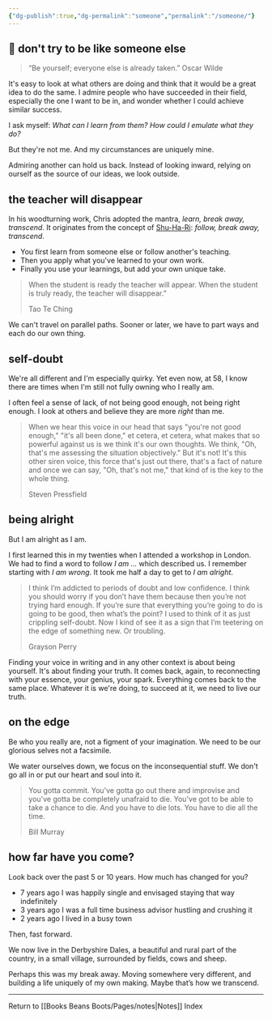 ```yaml
---
{"dg-publish":true,"dg-permalink":"someone","permalink":"/someone/"}
---
```



## 🌿 don't try to be like someone else

> “Be yourself; everyone else is already taken.” Oscar Wilde

It's easy to look at what others are doing and think that it would be a great idea to do the same. I admire people who have succeeded in their field, especially the one I want to be in, and wonder whether I could achieve similar success.

I ask myself: _What can I learn from them? How could I emulate what they do?_

But they're not me. And my circumstances are uniquely mine.

Admiring another can hold us back. Instead of looking inward, relying on ourself as the source of our ideas, we look outside.

## the teacher will disappear

In his woodturning work, Chris adopted the mantra, _learn, break away, transcend_. It originates from the concept of [Shu-Ha-Ri](https://betterhumans.pub/10-japanese-concepts-for-self-improvement-and-a-balanced-life-42cf0be2da1a): _follow, break away, transcend_.

-   You first learn from someone else or follow another's teaching.
-   Then you apply what you've learned to your own work.
-   Finally you use your learnings, but add your own unique take.

> When the student is ready the teacher will appear. When the student is truly ready, the teacher will disappear.”
> 
> Tao Te Ching

We can't travel on parallel paths. Sooner or later, we have to part ways and each do our own thing.

## self-doubt

We're all different and I'm especially quirky. Yet even now, at 58, I know there are times when I'm still not fully owning who I really am.

I often feel a sense of lack, of not being good enough, not being right enough. I look at others and believe they are more _right_ than me.

> When we hear this voice in our head that says "you're not good enough," "it's all been done," et cetera, et cetera, what makes that so powerful against us is we think it's our own thoughts. We think, "Oh, that's me assessing the situation objectively." But it's not! It's this other siren voice, this force that's just out there, that's a fact of nature and once we can say, "Oh, that's not me," that kind of is the key to the whole thing.
> 
> Steven Pressfield

## being alright

But I am alright as I am.

I first learned this in my twenties when I attended a workshop in London. We had to find a word to follow _I am ..._ which described us. I remember starting with _I am wrong_. It took me half a day to get to _I am alright_.

> I think I’m addicted to periods of doubt and low confidence. I think you should worry if you don’t have them because then you’re not trying hard enough. If you’re sure that everything you’re going to do is going to be good, then what’s the point? I used to think of it as just crippling self-doubt. Now I kind of see it as a sign that I’m teetering on the edge of something new. Or troubling.
> 
> Grayson Perry

Finding your voice in writing and in any other context is about being yourself. It's about finding your truth. It comes back, again, to reconnecting with your essence, your genius, your spark. Everything comes back to the same place. Whatever it is we're doing, to succeed at it, we need to live our truth.

## on the edge

Be who you really are, not a figment of your imagination. We need to be our glorious selves not a facsimile.

We water ourselves down, we focus on the inconsequential stuff. We don't go all in or put our heart and soul into it.

> You gotta commit. You've gotta go out there and improvise and you've gotta be completely unafraid to die. You've got to be able to take a chance to die. And you have to die lots. You have to die all the time.
> 
> Bill Murray

## how far have you come?

Look back over the past 5 or 10 years. How much has changed for you?

-   7 years ago I was happily single and envisaged staying that way indefinitely
-   3 years ago I was a full time business advisor hustling and crushing it
-   2 years ago I lived in a busy town

Then, fast forward.

We now live in the Derbyshire Dales, a beautiful and rural part of the country, in a small village, surrounded by fields, cows and sheep.

Perhaps this was my break away. Moving somewhere very different, and building a life uniquely of my own making. Maybe that’s how we transcend.

---

Return to [[Books Beans Boots/Pages/notes\|Notes]] Index